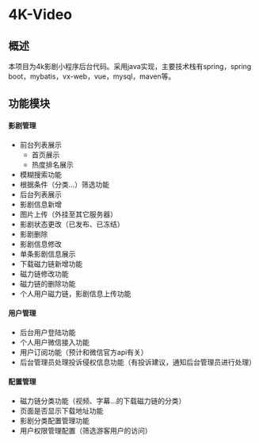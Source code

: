 # 4K-Video
## 概述

本项目为4k影剧小程序后台代码。采用java实现，主要技术栈有spring，spring boot，mybatis，vx-web，vue，mysql，maven等。

## 功能模块

#### 影剧管理

- 前台列表展示
  - 首页展示
  - 热度排名展示
- 模糊搜索功能
- 根据条件（分类...）筛选功能
- 后台列表展示
- 影剧信息新增
- 图片上传（外挂至其它服务器）
- 影剧状态更改（已发布、已冻结）
- 影剧删除
- 影剧信息修改
- 单条影剧信息展示
- 下载磁力链新增功能
- 磁力链修改功能
- 磁力链的删除功能
- 个人用户磁力链，影剧信息上传功能

#### 用户管理

- 后台用户登陆功能
- 个人用户微信接入功能
- 用户订阅功能（预计和微信官方api有关）
- 后台管理员处理投诉侵权信息功能（有投诉建议，通知后台管理员进行处理）

#### 配置管理

- 磁力链分类功能（视频、字幕...的下载磁力链的分类）
- 页面是否显示下载地址功能
- 影剧分类配置管理功能
- 用户权限管理配置（筛选游客用户的访问）

